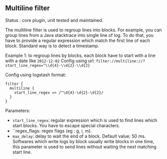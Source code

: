 Multiline filter
---

Status : core plugin, unit tested and maintained.

The multiline filter is used to regroup lines into blocks. For example, you can group lines from a Java stacktrace into single line of log. To do that, you have to provide a regular expression which match the first line of each block. Standard way is to detect a timestamp.

Example 1: to regroup lines by blocks, each block have to start with a line with a date like ``2012-12-02``
Config using url: ``filter://multiline://?start_line_regex=^\\d{4}-\\d{2}-\\d{2}``

Config using logstash format:
````
filter {
  multiline {
    start_line_regex => /^\d{4}-\d{2}-\d{2}/
  }
}
````

Parameters:

* ``start_line_regex``: regular expression which is used to find lines which start blocks. You have to escape special characters.
* ``regex_flags: regex flags (eg : g, i, m).
* ``max_delay``: delay to wait the end of a block. Default value: 50 ms. Softwares which write logs by block usually write blocks in one time, this parameter is used to send lines without waiting the next matching start line.
